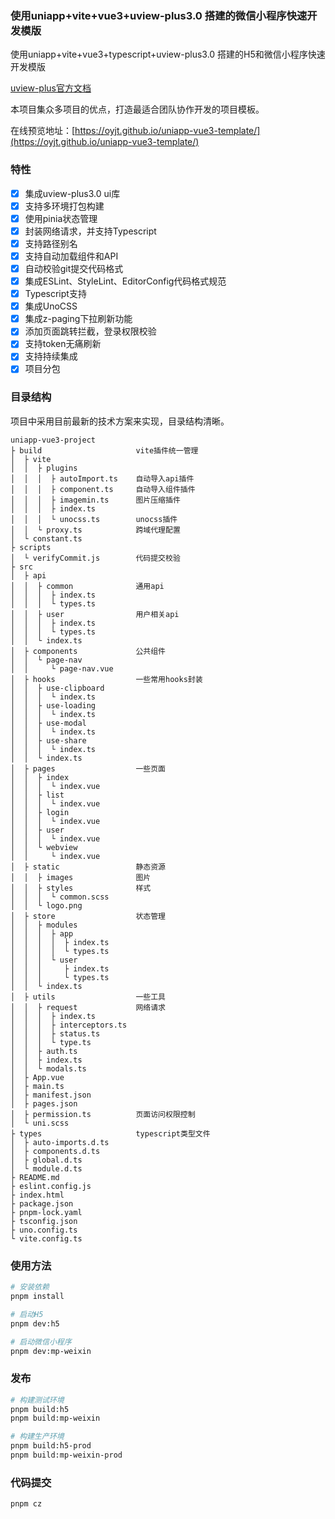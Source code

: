 ### 使用uniapp+vite+vue3+uview-plus3.0 搭建的微信小程序快速开发模版

使用uniapp+vite+vue3+typescript+uview-plus3.0 搭建的H5和微信小程序快速开发模版

[uview-plus官方文档](https://uiadmin.net/uview-plus/)

本项目集众多项目的优点，打造最适合团队协作开发的项目模板。

在线预览地址：[https://oyjt.github.io/uniapp-vue3-template/](https://oyjt.github.io/uniapp-vue3-template/)

### 特性

- [x] 集成uview-plus3.0 ui库
- [x] 支持多环境打包构建
- [x] 使用pinia状态管理
- [x] 封装网络请求，并支持Typescript
- [x] 支持路径别名
- [x] 支持自动加载组件和API
- [x] 自动校验git提交代码格式
- [x] 集成ESLint、StyleLint、EditorConfig代码格式规范
- [x] Typescript支持
- [x] 集成UnoCSS
- [x] 集成z-paging下拉刷新功能
- [x] 添加页面跳转拦截，登录权限校验
- [x] 支持token无痛刷新
- [x] 支持持续集成
- [x] 项目分包

### 目录结构
项目中采用目前最新的技术方案来实现，目录结构清晰。
```
uniapp-vue3-project         
├ build                     vite插件统一管理
│  ├ vite                   
│  │  ├ plugins             
│  │  │  ├ autoImport.ts    自动导入api插件
│  │  │  ├ component.ts     自动导入组件插件
│  │  │  ├ imagemin.ts      图片压缩插件
│  │  │  ├ index.ts         
│  │  │  └ unocss.ts        unocss插件
│  │  └ proxy.ts            跨域代理配置
│  └ constant.ts            
├ scripts                   
│  └ verifyCommit.js        代码提交校验
├ src                       
│  ├ api                    
│  │  ├ common              通用api
│  │  │  ├ index.ts         
│  │  │  └ types.ts         
│  │  ├ user                用户相关api
│  │  │  ├ index.ts         
│  │  │  └ types.ts         
│  │  └ index.ts            
│  ├ components             公共组件
│  │  └ page-nav            
│  │     └ page-nav.vue     
│  ├ hooks                  一些常用hooks封装
│  │  ├ use-clipboard       
│  │  │  └ index.ts         
│  │  ├ use-loading         
│  │  │  └ index.ts         
│  │  ├ use-modal           
│  │  │  └ index.ts         
│  │  ├ use-share           
│  │  │  └ index.ts         
│  │  └ index.ts            
│  ├ pages                  一些页面
│  │  ├ index               
│  │  │  └ index.vue        
│  │  ├ list                
│  │  │  └ index.vue        
│  │  ├ login               
│  │  │  └ index.vue        
│  │  ├ user                
│  │  │  └ index.vue        
│  │  └ webview             
│  │     └ index.vue        
│  ├ static                 静态资源
│  │  ├ images              图片
│  │  ├ styles              样式
│  │  │  └ common.scss      
│  │  └ logo.png            
│  ├ store                  状态管理
│  │  ├ modules             
│  │  │  ├ app              
│  │  │  │  ├ index.ts      
│  │  │  │  └ types.ts      
│  │  │  └ user             
│  │  │     ├ index.ts      
│  │  │     └ types.ts      
│  │  └ index.ts            
│  ├ utils                  一些工具
│  │  ├ request             网络请求
│  │  │  ├ index.ts         
│  │  │  ├ interceptors.ts  
│  │  │  ├ status.ts        
│  │  │  └ type.ts          
│  │  ├ auth.ts             
│  │  ├ index.ts            
│  │  └ modals.ts           
│  ├ App.vue                
│  ├ main.ts                
│  ├ manifest.json          
│  ├ pages.json             
│  ├ permission.ts          页面访问权限控制
│  └ uni.scss               
├ types                     typescript类型文件
│  ├ auto-imports.d.ts      
│  ├ components.d.ts        
│  ├ global.d.ts            
│  └ module.d.ts            
├ README.md                 
├ eslint.config.js          
├ index.html                
├ package.json              
├ pnpm-lock.yaml            
├ tsconfig.json             
├ uno.config.ts             
└ vite.config.ts            
```

### 使用方法

```bash
# 安装依赖
pnpm install

# 启动H5
pnpm dev:h5

# 启动微信小程序
pnpm dev:mp-weixin
```

### 发布

```bash
# 构建测试环境
pnpm build:h5
pnpm build:mp-weixin

# 构建生产环境
pnpm build:h5-prod
pnpm build:mp-weixin-prod
```

### 代码提交
```bash
pnpm cz
```